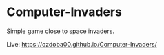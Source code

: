 # Computer-Invaders

Simple game close to space invaders.

Live: https://ozdoba00.github.io/Computer-Invaders/
